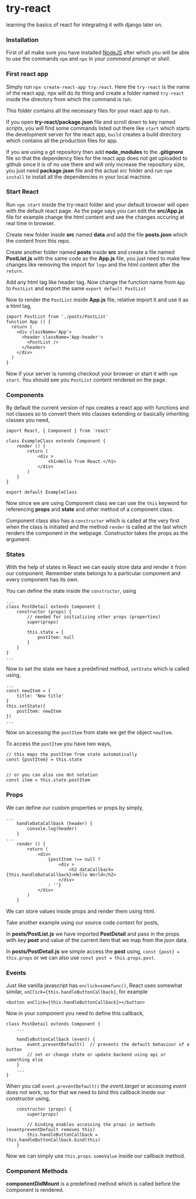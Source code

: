 # try-react
learning the basics of react for integrating it with django later on.

### Installation
First of all make sure you have installed [NodeJS](https://nodejs.org/en/) after which you will
be able to use the commands `npm` and `npx` in your *command prompt* or *shell*.

### First react app
Simply run `npx create-react-app try-react`. Here the `try-react` is the name of the react 
app, npx will do its thing and create a folder named `try-react` inside the directory from 
which the command is run.

This folder contains all the necessary files for your react app to run.

If you open **try-react/package.json** file and scroll down to key named *scripts*, you will
find some commands listed out there like `start` which starts the development server for the
react app, `build` creates a build directory which contains all the production files for app.

If you are using a git repository then add **node_modules** to the **.gitignore** file so that
the dependency files for the react app does not get uploaded to github since it is of no use 
there and will only increase the repository size, you just need **package.json** file and the
actual src folder and run `npm install` to install all the dependencies in your local machine.

### Start React
Run `npm start` inside the try-react folder and your default browser will open with the default
react page. As the page says you can edit the **src/App.js** file for example change the html content and see the changes occuring 
at real time in browser.

Create new folder inside **src** named **data** and add the file **posts.json** which the 
content from this repo.

Create another folder named **posts** inside **src** and create a file named **PostList.js**
with the same code as the **App.js** file, you just need to make few changes like removing
the import for `logo` and the html content after the `return`. 

Add any html tag like header tag. Now change the function name from `App` to `PostList` and
export the same `export default PostList`

Now to render the `PostList` inside **App.js** file, relative import it and use it as a html 
tag,

```
import PostList from './posts/PostList'
function App () {
  return (
    <div className='App'>
      <header className='App-header'>
        <PostList />
      </header>
    </div>
  )
}
```

Now if your server is running checkout your browser or start it with `npm start`. You should 
see you `PostList` content rendered on the page.

### Components
By default the current version of npx creates a react app with functions and not classes
so to convert them into classes extending or basically inheriting classes you need,

```
import React, { Component } from 'react'

class ExampleClass extends Component {
	render () {
		return (
			<div >
				<h1>Hello from React.</h1>
			</div>
		)
	}
}

export default ExampleClass
```

Now since we are using Component class we can use the `this` keyword for referencing 
**props** and **state** and other method of a component class.

Component class also has a `constructor` which is called at the very first when the class is
initiated and the method `render` is called at the last which renders the component in the
webpage. Constructor takes the props as the argument.

### States
With the help of states in React we can easily store data and render it from our component.
Remember state belongs to a particular component and every component has its own.

You can define the state inside the `constructor`, using
```
...
class PostDetail extends Component {
	constructor (props) {
		// needed for initializing other props (properties)
		super(props)

		this.state = {
			postItem: null
		}
	}
}
...
```

Now to set the state we have a predefined method, `setState` which is called using,

```
...
const newItem = {
	title: 'New title'
}
this.setState({
	postItem: newItem
})
...
```

Now on accessing the `postItem` from state we get the object `newItem`.

To access the `postItem` you have two ways,

```
// this maps the postItem from state automatically
const {postItem} = this.state


// or you can also use dot notation
const item = this.state.postItem
```

### Props
We can define our custom properties or props by simply,

```
...
	handleDataCallback (header) {
		console.log(header)
	}
...
	render () {
		return (
			<div>
				{postItem !== null ? 
					<div >
						<h2 dataCallback={this.handleDataCallback}>Hello World</h2>
					</div>
				: ''}
			</div>
		)
	}
```

We can store values inside props and render them using html.

Take another example using our source code context for posts,

In **posts/PostList.js** we have imported **PostDetail** and pass in the props
with key **post** and value of the current item that we map from the json data.

In **posts/PostDetail.js** we simple access the **post** using, `const {post} = this.props`
or we can also use `const post = this.props.post`.

### Events
Just like vanilla javascript has `onclick=somefunc()`, React uses somewhat similar,
`onClick={this.handleButtonCallback}`, for example

```
<button onClick={this.handleButtonCallback}></button>
```

Now in your component you need to define this callback,

```
class PostDetail extends Component {
	...

	handleButtonCallback (event) {
		event.preventDefault()	// prevents the default behaviour of a button
		// set or change state or update backend using api or something else
	}
	...
}
```

When you call `event.preventDefault()` the *event.target* or accessing *event* does not
work, so for that we need to bind this callback inside our constructor using,

```
	constructor (props) {
		super(props)

		// binding enables accessing the props in methods (eventpreventDefault removes this)
		this.handleButtonCallback = this.handleButtonCallback.bind(this)
	}
```

Now we can simply use `this.props.someValue` inside our callback method.

### Component Methods
**componentDidMount** is a predefined method which is called before the component is 
rendered.

